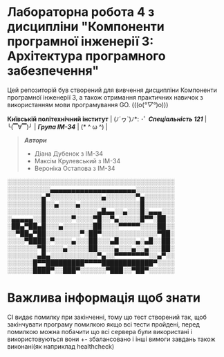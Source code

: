 # Лабораторна робота 4 з дисципліни "Компоненти програмної інженерії 3: Архітектура програмного забезпечення"

Цей репозиторій був створений для вивчення дисципліни Компоненти програмної інженерії 3, а також отримання практичних навичок з використанням мови програмування GO. (((o(*°▽°*)o)))

**Київській політехнічний інститут** | (ﾉ´ヮ`)ﾉ*: ･ﾟ 
***Спеціальність 121*** | ╰(▔∀▔)╯ | ***Група ІМ-34*** | (* ^ ω ^) | 

> ***Автори***
> - Діана Дубенок з ІМ-34
> - Максім Крулевський з ІМ-34
> - Вероніка Остапова з ІМ-34

░░░░░░░░░░░░░░░░░░░░░░░░░░░░░░░░░░░░░░░
░░░░░░░░░░▄▄▄▄▄▄▄▄▄▄▄▄▄▄▄▄▄▄▄▄░░░░░░░░░
░░░░░░░░▄▀░░░░░░░░░░░░▄░░░░░░░▀▄░░░░░░░
░░░░░░░░█░░▄░░░░▄░░░░░░░░░░░░░░█░░░░░░░
░░░░░░░░█░░░░░░░░░░░░▄█▄▄░░▄░░░█░▄▄▄░░░
░▄▄▄▄▄░░█░░░░░░▀░░░░▀█░░▀▄░░░░░█▀▀░██░░
░██▄▀██▄█░░░▄░░░░░░░██░░░░▀▀▀▀▀░░░░██░░
░░▀██▄▀██░░░░░░░░▀░██▀░░░░░░░░░░░░░▀██░
░░░░▀████░▀░░░░▄░░░██░░░▄█░░░░▄░▄█░░██░
░░░░░░░▀█░░░░▄░░░░░██░░░░▄░░░▄░░▄░░░██░
░░░░░░░▄█▄░░░░░░░░░░░▀▄░░▀▀▀▀▀▀▀▀░░▄▀░░
░░░░░░█▀▀█████████▀▀▀▀████████████▀░░░░
░░░░░░████▀░░███▀░░░░░░▀███░░▀██▀░░░░░░


# Важлива інформація щоб знати

CI видає помилку при закінченні, тому що тест створений так, щоб закінчувати програму помилкою якщо всі тести пройдені, перед помилкою можна побачити що всі сервера були використані і використовуються вони +- збалансовано і інші вимоги завдань також виконані(як наприклад healthcheck)



